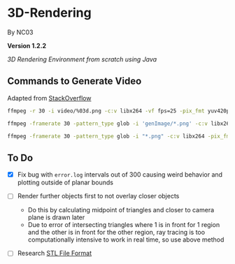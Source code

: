 # 3D-Rendering

By NC03

**Version 1.2.2**

*3D Rendering Environment from scratch using Java*

## Commands to Generate Video

Adapted from [StackOverflow](https://stackoverflow.com/questions/24961127/how-to-create-a-video-from-images-with-ffmpeg)

```bash
ffmpeg -r 30 -i video/%03d.png -c:v libx264 -vf fps=25 -pix_fmt yuv420p out.mp4

ffmpeg -framerate 30 -pattern_type glob -i 'genImage/*.png' -c:v libx264 -pix_fmt yuv420p out2.mp4

ffmpeg -framerate 30 -pattern_type glob -i "*.png" -c:v libx264 -pix_fmt yuv420p out.mp4
```

## To Do

- [X] Fix bug with `error.log` intervals out of 300 causing weird behavior and plotting outside of planar bounds
- [ ] Render further objects first to not overlay closer objects
  - Do this by calculating midpoint of triangles and closer to camera plane is drawn later
  - Due to error of intersecting triangles where 1 is in front for 1 region and the other is in front for the other region, ray tracing is too computationally intensive to work in real time, so use above method
- [ ] Research [STL File Format](https://en.wikipedia.org/wiki/STL_%28file_format%29)


